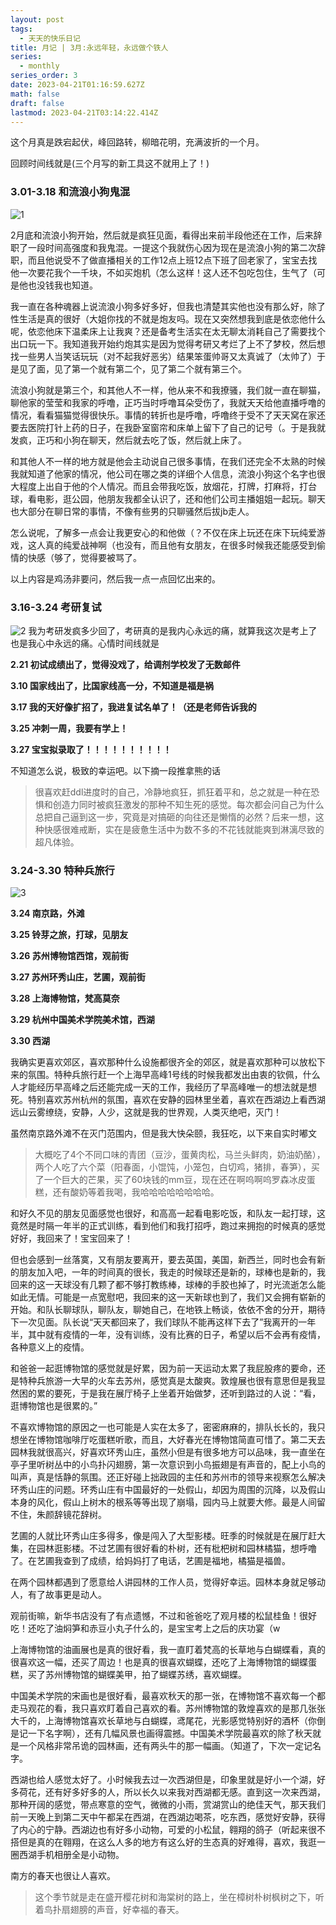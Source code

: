 ```yaml
---
layout: post
tags:
  - 天天的快乐日记
title: 月记 | 3月:永远年轻，永远做个铁人
series:
  - monthly
series_order: 3
date: 2023-04-21T01:16:59.627Z
math: false
draft: false
lastmod: 2023-04-21T03:14:22.414Z
---
```

这个月真是跌宕起伏，峰回路转，柳暗花明，充满波折的一个月。

回顾时间线就是(三个月写的新工具这不就用上了！)

### 3.01-3.18 和流浪小狗鬼混

![1](/img/微信图片_20230421092605.jpg)

2月底和流浪小狗开始，然后就是疯狂见面，看得出来前半段他还在工作，后来辞职了一段时间高强度和我鬼混。一提这个我就伤心因为现在是流浪小狗的第二次辞职，而且他说受不了做直播相关的工作12点上班12点下班了回老家了，宝宝去找他一次要花我个一千块，不如买炮机（怎么这样！这人还不包吃包住，生气了（可是他也没钱我也知道。

我一直在各种魂器上说流浪小狗多好多好，但我也清楚其实他也没有那么好，除了性生活是真的很好（大姐你找的不就是炮友吗。现在又突然想我到底是依恋他什么呢，依恋他床下温柔床上让我爽？还是备考生活实在太无聊太消耗自己了需要找个出口玩一下。我知道我开始约炮其实是因为觉得考研又考烂了上不了梦校，然后想找一些男人当笑话玩玩（对不起我好恶劣）结果笨蛋帅哥又太真诚了（太帅了）于是见了面，见了第一个就有第二个，见了第二个就有第三个。

流浪小狗就是第三个，和其他人不一样，他从来不和我撩骚，我们就一直在聊猫，聊他家的莹莹和我家的呼噜，正巧当时呼噜耳朵受伤了，我就天天给他直播呼噜的情况，看看猫猫觉得很快乐。事情的转折也是呼噜，呼噜终于受不了天天窝在家还要去医院打针上药的日子，在我卧室窗帘和床单上留下了自己的记号（。于是我就发疯，正巧和小狗在聊天，然后就去吃了饭，然后就上床了。

和其他人不一样的地方就是他会主动说自己很多事情，在我们还完全不太熟的时候我就知道了他家的情况，他公司在哪之类的详细个人信息，流浪小狗这个名字也很大程度上出自于他的个人情况。而且会带我吃饭，放烟花，打牌，打麻将，打台球，看电影，逛公园，他朋友我都全认识了，还和他们公司主播姐姐一起玩。聊天也大部分在聊日常的事情，不像有些男的只聊骚然后拔jb走人。

怎么说呢，了解多一点会让我更安心的和他做（？不仅在床上玩还在床下玩纯爱游戏，这人真的纯爱战神啊（也没有，而且他有女朋友，在很多时候我还能感受到偷情的快感（够了，觉得要被骂了。

以上内容是鸡汤非要问，然后我一点一点回忆出来的。

### 3.16-3.24 考研复试
![2](/img/微信图片_20230421092536.jpg)
我为考研发疯多少回了，考研真的是我内心永远的痛，就算我这次是考上了也是我心中永远的痛。心情时间线就是

**2.21 初试成绩出了，觉得没戏了，给调剂学校发了无数邮件**

**3.10 国家线出了，比国家线高一分，不知道是福是祸**

**3.17 我的天好像扩招了，我进复试名单了！（还是老师告诉我的**

**3.25 冲刺一周，我要有学上！**

**3.27 宝宝拟录取了！！！！！！！！！！**

不知道怎么说，极致的幸运吧。以下摘一段推拿熊的话

> 很喜欢赶ddl进度时的自己，冷静地疯狂，抓狂着平和，总之就是一种在恐惧和创造力同时被疯狂激发的那种不知生死的感觉。每次都会问自己为什么总把自己逼到这一步，究竟是对搞砸的向往还是懒惰的必然？后来一想，这种快感很难戒断，实在是疲惫生活中为数不多的不花钱就能爽到淋漓尽致的超凡体验。


### 3.24-3.30 特种兵旅行
![3](/img/微信图片_20230421092609.jpg)

**3.24 南京路，外滩**

**3.25 铃芽之旅，打球，见朋友**

**3.26 苏州博物馆西馆，观前街**

**3.27 苏州环秀山庄，艺圃，观前街**

**3.28 上海博物馆，梵高莫奈**

**3.29 杭州中国美术学院美术馆，西湖**

**3.30 西湖**

我确实更喜欢郊区，喜欢那种什么设施都很齐全的郊区，就是喜欢那种可以放松下来的氛围。特种兵旅行赶一个上海早高峰1号线的时候我都发出由衷的钦佩，什么人才能经历早高峰之后还能完成一天的工作，我经历了早高峰唯一的想法就是想死。特别喜欢苏州杭州的氛围，喜欢在安静的园林里坐着，喜欢在西湖边上看西湖远山云雾缭绕，安静，人少，这就是我的世界观，人类灭绝吧，灭门！

虽然南京路外滩不在灭门范围内，但是我大快朵颐，我狂吃，以下来自实时嘟文

> 大概吃了4个不同口味的青团（豆沙，蛋黄肉松，马兰头鲜肉，奶油奶酪），两个人吃了六个菜（阳春面，小馄饨，小笼包，白切鸡，猪排，春笋），买了一个巨大的芒果，买了60块钱的mm豆，现在还在啊呜啊呜罗森冰皮蛋糕，还有酸奶等着我喝，我哈哈哈哈哈哈哈哈。

和好久不见的朋友见面感觉也很好，和高高一起看电影吃饭，和队友一起打球，这竟然是时隔一年半的正式训练，看到他们和我打招呼，跑过来拥抱的时候真的感觉好好，我回来了！宝宝回来了！

但也会感到一丝落寞，又有朋友要离开，要去英国，美国，新西兰，同时也会有新的朋友加入吧，一年的时间真的很长，我走的时候球还是新的，球棒也是新的，我回来的这一天球没有几颗了都不够打教练棒，球棒的手胶也掉了，时光流逝怎么能如此无情。可能是一点宽慰吧，我回来的这一天新球也到了，我们又会拥有崭新的开始。和队长聊球队，聊队友，聊她自己，在地铁上畅谈，依依不舍的分开，期待下一次见面。队长说“天天都回来了，我们球队不能再这样下去了”我离开的一年半，其中就有疫情的一年，没有训练，没有比赛的日子，希望以后不会再有疫情，各种意义上的疫情。

和爸爸一起逛博物馆的感觉就是好累，因为前一天运动太累了我屁股疼的要命，还是特种兵旅游一大早的火车去苏州，感觉真是太酸爽。敦煌展也很有意思但是我显然困的累的要死，于是我在展厅椅子上坐着开始做梦，还听到路过的人说：“看，逛博物馆也是很累的。”

不喜欢博物馆的原因之一也可能是人实在太多了，密密麻麻的，排队长长的，我只想坐在博物馆咖啡厅吃蛋糕听歌，而且，大好春光在博物馆简直可惜了。第二天去园林我就很高兴，好喜欢环秀山庄，虽然小但是有很多地方可以品味，我一直坐在亭子里听树丛中的小鸟扑闪翅膀，第一次意识到小鸟振翅是有声音的，配上小鸟的叫声，真是恬静的氛围。还正好碰上拙政园的主任和苏州市的领导来视察怎么解决环秀山庄的问题。环秀山庄有中国最好的一处假山，却因为周围的沉降，以及假山本身的风化，假山上树木的根系等等出现了崩塌，园内马上就要大修。最是人间留不住，朱颜辞镜花辞树。

艺圃的人就比环秀山庄多得多，像是闯入了大型影楼。旺季的时候就是在展厅赶大集，在园林逛影楼。不过艺圃有很好看的朴树，还有枇杷树和园林橘猫，想呼噜了。在艺圃我查到了成绩，给妈妈打了电话，艺圃是福地，橘猫是福兽。

在两个园林都遇到了愿意给人讲园林的工作人员，觉得好幸运。园林本身就足够动人，有了故事更是动人。

观前街嘛，新华书店没有了有点遗憾，不过和爸爸吃了观月楼的松鼠桂鱼！很好吃！还吃了油焖笋和赤豆小丸子什么的，是宝宝考上之后的庆功宴（w

上海博物馆的油画展也是真的很好看，我一直盯着梵高的长草地与白蝴蝶看，真的很喜欢这一幅，还买了周边！也是真的很喜欢蝴蝶，还吃了上海博物馆的蝴蝶蛋糕，买了苏州博物馆的蝴蝶美甲，拍了蝴蝶苏绣，喜欢蝴蝶。

中国美术学院的宋画也是很好看，最喜欢秋天的那一张，在博物馆不喜欢每一个都走马观花的看，我只喜欢盯着自己喜欢的看。苏州博物馆的敦煌喜欢的是那几张张大千的，上海博物馆喜欢长草地与白蝴蝶，鸢尾花，光影感觉特别好的酒杯（你倒是记一下名字啊），还有几幅风景也画得震撼。中国美术学院最喜欢的除了秋天就是一个风格非常吊诡的园林画，还有两头牛的那一幅画。（知道了，下次一定记名字。

西湖也给人感觉太好了。小时候我去过一次西湖但是，印象里就是好小一个湖，好多荷花，还有好多好多的人，所以长久以来我对西湖都无感。直到这一次来西湖，那种开阔的感觉，带点寒意的空气，微微的小雨，赏湖赏山的绝佳天气，那天我们前一天晚上到第二天中午都呆在西湖，在西湖边喝茶，吃东西，感觉好安静，获得了内心的宁静。西湖边也有好多小动物，可爱的小松鼠，翱翔的鸽子（听起来很不搭但是真的在翱翔，在这么人多的地方有这么好的生态真的好难得，喜欢，我逛一圈西湖手机相册全是小动物。

南方的春天也很让人喜欢。

> 这个季节就是走在盛开樱花树和海棠树的路上，坐在樟树朴树枫树之下，听着鸟扑扇翅膀的声音，好幸福的春天。

